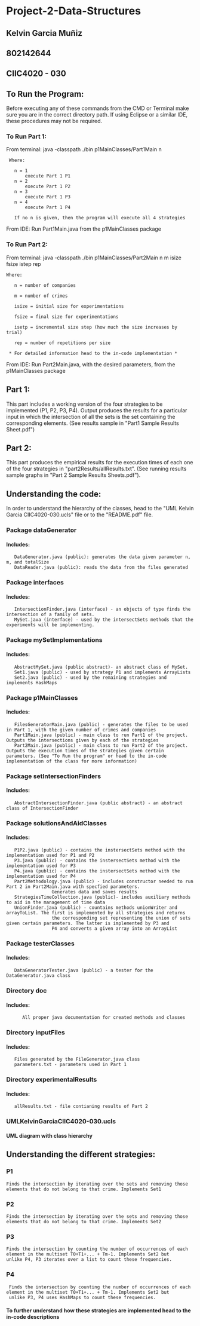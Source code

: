 # Project-2-Data-Structures
## Kelvin Garcia Muñiz
## 802142644
## CIIC4020 - 030

## To Run the Program:
Before executing any of these commands from the CMD or Terminal make sure you are in the correct directory path. If using Eclipse or a 
similar IDE, these procedures may not be required.
### To Run Part 1:
From terminal: java -classpath ./bin  p1MainClasses/Part1Main n
     
     Where:
     
       n = 1
           execute Part 1 P1
       n = 2
           execute Part 1 P2
       n = 3
           execute Part 1 P3
       n = 4
           execute Part 1 P4
           
       If no n is given, then the program will execute all 4 strategies

From IDE: Run Part1Main.java from the p1MainClasses package
### To Run Part 2:
From terminal: java -classpath ./bin  p1MainClasses/Part2Main  n  m  isize  fsize  istep  rep

    Where:
    
       n = number of companies
       
       m = number of crimes
       
       isize = initial size for experimentations
       
       fsize = final size for experimentations
       
       isetp = incremental size step (how much the size increases by trial)
       
       rep = number of repetitions per size
       
     * For detailed information head to the in-code implementation *
From IDE: Run Part2Main.java, with the desired parameters, from the p1MainClasses package
## Part 1:
This part includes a working version of the four strategies to be implemented (P1, P2, P3, P4). 
Output produces the results for a particular input in which the intersection of all the sets is the set containing the corresponding
elements. (See results sample in "Part1 Sample Results Sheet.pdf")
## Part 2:
This part produces the empirical results for the execution times of each one of the four strategies in "part2Results/allResults.txt". (See running results sample graphs in "Part 2 Sample Results Sheets.pdf").
## Understanding the code:
In order to understand the hierarchy of the classes, head to the "UML Kelvin Garcia CIIC4020-030.ucls" file or to the "README.pdf" file.
  ### Package dataGenerator
   #### Includes:
       DataGenerator.java (public): generates the data given parameter n, m, and totalSize
       DataReader.java (public): reads the data from the files generated
  ### Package interfaces
   #### Includes:
       IntersectionFinder.java (interface) - an objects of type finds the intersection of a family of sets.
       MySet.java (interface) - used by the intersectSets methods that the experiments will be implementing.
  ### Package mySetImplementations
   #### Includes: 
       AbstractMySet.java (public abstract)- an abstract class of MySet.
       Set1.java (public) - used by strategy P1 and implements ArrayLists
       Set2.java (public) - used by the remaining strategies and implements HashMaps
  ### Package p1MainClasses
   #### Includes: 
       FilesGeneratorMain.java (public) - generates the files to be used in Part 1, with the given number of crimes and companies
       Part1Main.java (public) - main class to run Part1 of the project. Outputs the intersections given by each of the strategies
       Part2Main.java (public) - main class to run Part2 of the project. Outputs the execution times of the strategies given certain parameters. (See "To Run the program" or head to the in-code implementation of the class for more information)
  ### Package setIntersectionFinders
   #### Includes:
       AbstractIntersectionFinder.java (public abstract) - an abstract class of IntersectionFinder
  ### Package solutionsAndAidClasses
   #### Includes:
       P1P2.java (public) - contains the instersectSets method with the implementation used for P1 and P2
       P3.java (public) - contains the instersectSets method with the implementation used for P3
       P4.java (public) - contains the instersectSets method with the implementation used for P4
       Part2Methodology.java (public) - includes constructor needed to run Part 2 in Part2Main.java with specfied parameters. 
                     Generates data and saves results
       StrategiesTimeCollection.java (public)- includes auxiliary methods to aid in the management of time data
       UnionFinder.java (public) - countains methods unionWriter and arrayToList. The first is implemented by all strategies and returns 
                     the corresponding set representing the union of sets given certain parameters. The latter is implemented by P3 and 
                     P4 and converts a given array into an ArrayList
  ### Package testerClasses
   #### Includes: 
       DataGeneratorTester.java (public) - a tester for the DataGenerator.java class
  ### Directory doc
   #### Includes:
          All proper java documentation for created methods and classes 
  ### Directory inputFiles
   #### Includes: 
       Files generated by the FileGenerator.java class
       parameters.txt - parameters used in Part 1
  ### Directory experimentalResults
   #### Includes: 
       allResults.txt - file contianing results of Part 2
  ### UMLKelvinGarciaCIIC4020-030.ucls 
   #### UML diagram with class hierarchy 
## Understanding the different strategies:
### P1
    Finds the intersection by iterating over the sets and removing those elements that do not belong to that crime. Implements Set1
### P2
    Finds the intersection by iterating over the sets and removing those elements that do not belong to that crime. Implements Set2
### P3
    Finds the intersection by counting the number of occurrences of each element in the multiset T0+T1+... + Tm-1. Implements Set2 but
    unlike P4, P3 iterates over a list to count these frequencies.
### P4
     Finds the intersection by counting the number of occurrences of each element in the multiset T0+T1+... + Tm-1. Implements Set2 but
     unlike P3, P4 uses HashMaps to count these frequencies.
  #### To further understand how these strategies are implemented head to the in-code descriptions
